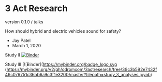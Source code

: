 # 3 Act Research
version 0.1.0 / talks

How should hybrid and electric vehicles sound for safety?
* Jay Patel
* March 1, 2020

Study II
[![Binder](https://mybinder.org/badge_logo.svg)](https://mybinder.org/v2/gh/cdromcom/3actresearch/master?filepath=study_2_analyses.ipynb)

Study III
[![Binder](https://mybinder.org/badge_logo.svg (https://mybinder.org/v2/gh/cdromcom/3actresearch/tree/39c3b592e7432f49c076751c36ab6a9c3f1e3200/master?filepath=study_3_analyses.ipynb)
